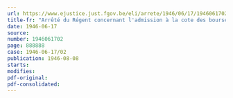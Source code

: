 ```yaml
---
url: https://www.ejustice.just.fgov.be/eli/arrete/1946/06/17/1946061702/justel
title-fr: "Arrêté du Régent concernant l'admission à la cote des bourses de fonds publics des actions créées en exécution de la loi du 17 octobre 1945 établissant un impôt sur le capital"
date: 1946-06-17
source:
number: 1946061702
page: 888888
case: 1946-06-17/02
publication: 1946-08-08
starts:
modifies:
pdf-original:
pdf-consolidated:
---
```


